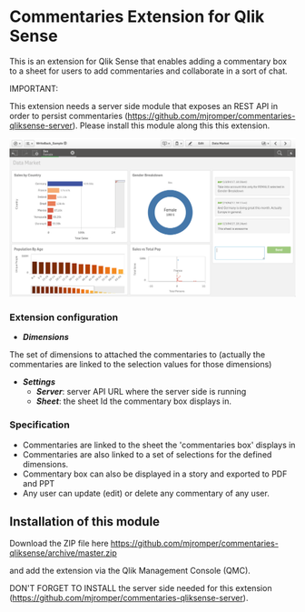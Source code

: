 # Commentaries Extension for Qlik Sense

This is an extension for Qlik Sense that enables adding a commentary box to a sheet for users to add commentaries and collaborate in a sort of chat.

IMPORTANT:

This extension needs a server side module that exposes an REST API in order to persist commentaries (https://github.com/mjromper/commentaries-qliksense-server). Please install this module along this this extension.

![](https://github.com/mjromper/commentaries-qliksense/raw/master/img/image1.png)

### Extension configuration

* ***Dimensions***

The set of dimensions to attached the commentaries to (actually the commentaries are linked to the selection values for those dimensions)
* ***Settings***
	* ***Server***: server API URL where the server side is running
	* ***Sheet***: the sheet Id the commentary box displays in.

### Specification

* Commentaries are linked to the sheet the 'commentaries box' displays in
* Commentaries are also linked to a set of selections for the defined dimensions.
* Commentary box can also be displayed in a story and exported to PDF and PPT
* Any user can update (edit) or delete any commentary of any user.


## Installation of this module

Download the ZIP file here https://github.com/mjromper/commentaries-qliksense/archive/master.zip

and add the extension via the Qlik Management Console (QMC).

DON'T FORGET TO INSTALL the server side needed for this extension (https://github.com/mjromper/commentaries-qliksense-server).